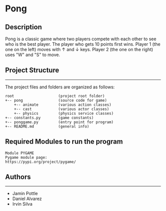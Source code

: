 # Pong
## Description
Pong is a classic game where two players compete with each other to see who is the best player. The player who gets 10 points first wins. Player 1 (the one on the left) moves with ↑ and ↓ keys. Player 2 (the one on the right) uses "W" and "S" to move.

## Project Structure
---
The project files and folders are organized as follows:
```
root                    (project root folder)
+-- pong                (source code for game)
    +-- animate         (various action classes)
    +-- cast            (various actor classes)
    +-- physics         (physics service classes)
+-- constants.py        (game constants)
+-- ponggame.py         (entry point for program)
+-- README.md           (general info)
```

## Required Modules to run the program
```
Module PYGAME
Pygame module page:
https://pypi.org/project/pygame/
```

## Authors
---
* Jamin Pottle
* Daniel Alvarez
* Irvin Silva
